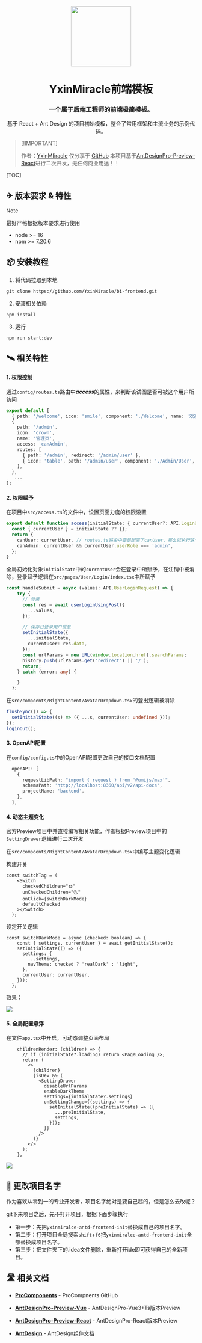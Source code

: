 <div align="center">
    <img height="160" src="https://cdn.yxinmiracle.com/logo.svg" />
    <h1>YxinMiracle前端模板</h1>
    <h3>一个属于后端工程师的前端极简模板。</h3>
    基于 React + Ant Design 的项目初始模板，整合了常用框架和主流业务的示例代码。

</div>

> \[!IMPORTANT]
>
> 作者：[YxinMIiracle](https://github.com/YxinMiracle)
> 仅分享于 [GitHub](https://github.com/YxinMiracle)
> 本项目基于[AntDesignPro-Preview-React](https://preview.pro.ant.design/dashboard/analysis)进行二次开发，无任何商业用途！！



[TOC]

## ✈ 版本要求 & 特性

> [!NOTE]
>
> 最好严格根据版本要求进行使用

+ node >= 16
+ npm >= 7.20.6



## 📦 安装教程

1. 将代码拉取到本地

```shell
git clone https://github.com/YxinMiracle/bi-frontend.git
```

2. 安装相关依赖

```shell
npm install
```

3. 运行

```shell
npm run start:dev
```



## 🛰 相关特性

#### 1. 权限控制

通过`config/routes.ts`路由中***access***的属性，来判断该试图是否可被这个用户所访问

```typescript
export default [
  { path: '/welcome', icon: 'smile', component: './Welcome', name: '欢迎页' },
  {
    path: '/admin',
    icon: 'crown',
    name: '管理页',
    access: 'canAdmin',
    routes: [
      { path: '/admin', redirect: '/admin/user' },
      { icon: 'table', path: '/admin/user', component: './Admin/User', name: '用户管理' },
    ],
  },
   ...
];
```

#### 2. 权限赋予

在项目中`src/access.ts`的文件中，设置页面力度的权限设置

```typescript
export default function access(initialState: { currentUser?: API.LoginUserVO } | undefined) {
  const { currentUser } = initialState ?? {};
  return {
    canUser: currentUser, // routes.ts路由中要是配置了canUser，那么就执行这个逻辑
    canAdmin: currentUser && currentUser.userRole === 'admin',
  };
}
```

全局初始化对象`initialState`中的`currentUser`会在登录中所赋予，在注销中被消除，登录赋予逻辑在`src/pages/User/Login/index.tsx`中所赋予

```typescript
const handleSubmit = async (values: API.UserLoginRequest) => {
    try {
      // 登录
      const res = await userLoginUsingPost({
        ...values,
      });

      // 保存已登录用户信息
      setInitialState({
        ...initialState,
        currentUser: res.data,
      });
      const urlParams = new URL(window.location.href).searchParams;
      history.push(urlParams.get('redirect') || '/');
      return;
    } catch (error: any) {

    }
  };
```

在`src/compoents/RightContent/AvatarDropdown.tsx`的登出逻辑被消除

```typescript
flushSync(() => {
  setInitialState((s) => ({ ...s, currentUser: undefined }));
});
loginOut();
```

#### 3. OpenAPI配置

在`config/config.ts`中的OpenAPI配置更改自己的接口文档配置

```ts
  openAPI: [
    {
      requestLibPath: "import { request } from '@umijs/max'",
      schemaPath: 'http://localhost:8360/api/v2/api-docs',
      projectName: 'backend',
    },
  ],
```

#### 4. 动态主题变化

官方Preview项目中并直接编写相关功能，作者根据Preview项目中的`SettingDrawer`逻辑进行二次开发

在`src/compoents/RightContent/AvatarDropdown.tsx`中编写主题变化逻辑

构建开关

```react
const switchTag = (
    <Switch
      checkedChildren="🌞"
      unCheckedChildren="🌜"
      onClick={switchDarkMode}
      defaultChecked
    ></Switch>
  );
```

设定开关逻辑

```react
const switchDarkMode = async (checked: boolean) => {
    const { settings, currentUser } = await getInitialState();
    setInitialState(() => ({
      settings: {
        ...settings,
        navTheme: checked ? 'realDark' : 'light',
      },
      currentUser: currentUser,
    }));
  };
```

效果：

![](https://gitee.com/yxinmiracle/pic/raw/master/imgv3.0/homt.gif)

#### 5. 全局配置悬浮

在文件`app.tsx`中开启，可动态调整页面布局

```react
    childrenRender: (children) => {
      // if (initialState?.loading) return <PageLoading />;
      return (
        <>
          {children}
          {isDev && (
            <SettingDrawer
              disableUrlParams
              enableDarkTheme
              settings={initialState?.settings}
              onSettingChange={(settings) => {
                setInitialState((preInitialState) => ({
                  ...preInitialState,
                  settings,
                }));
              }}
            />
          )}
        </>
      );
    },
```

![](https://pec-1300659502.cos.ap-guangzhou.myqcloud.com/github/GIF.gif)



## 🚄 更改项目名字

作为喜欢从零到一的专业开发者，项目名字绝对是要自己起的，但是怎么去改呢？

git下来项目之后，先不打开项目，根据下面步骤执行

- 第一步：先把`yxinmiralce-antd-frontend-init`替换成自己的项目名字。
- 第二步：打开项目全局搜索`shift`+`f6`把`yxinmiralce-antd-frontend-init`全部替换成项目名字。
- 第三步：把文件夹下的.idea文件删除，重新打开ide即可获得自己的全新项目。



## 🛣️ 相关文档

- **[ProComponents](https://github.com/ant-design/pro-components)**  - ProCompnents GitHub

- **[AntDesignPro-Preview-Vue](https://preview.pro.antdv.com/dashboard/analysis)** - AntDesignPro-Vue3+Ts版本Preview
- **[AntDesignPro-Preview-React](https://preview.pro.ant.design/dashboard/analysis)** - AntDesignPro-React版本Preview
- **[AntDesign](https://ant.design/components/overview-cn/)** - AntDesign组件文档
